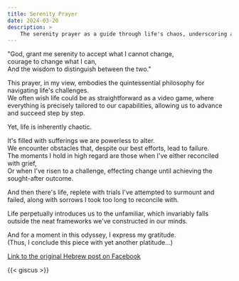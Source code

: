 ```yaml
---
title: Serenity Prayer
date: 2024-03-20
description: >
    The serenity prayer as a guide through life's chaos, underscoring acceptance, courage, and wisdom.
---
```


"God, grant me serenity to accept what I cannot change,  
courage to change what I can,   
And the wisdom to distinguish between the two."  

This prayer, in my view, embodies the quintessential philosophy for navigating life's challenges.  
We often wish life could be as straightforward as a video game,
where everything is precisely tailored to our capabilities, allowing us to advance and succeed step by step.  

Yet, life is inherently chaotic.  

It's filled with sufferings we are powerless to alter.  
We encounter obstacles that, despite our best efforts, lead to failure.  
The moments I hold in high regard are those when I've either reconciled with grief,  
Or when I've risen to a challenge, effecting change until achieving the sought-after outcome.


And then there's life, replete with trials I've attempted to surmount and failed, along with sorrows I took too long to reconcile with.

Life perpetually introduces us to the unfamiliar,
which invariably falls outside the neat frameworks we've constructed in our minds.

And for a moment in this odyssey, I express my gratitude.  
(Thus, I conclude this piece with yet another platitude...)

[Link to the original Hebrew post on Facebook](https://www.facebook.com/urielofir86/posts/2680451638808604)

{{< giscus >}}